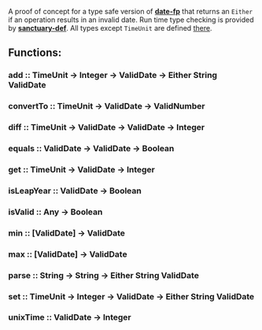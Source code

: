 A proof of concept for a type safe version of [**date-fp**](https://github.com/cullophid/date-fp)
that returns an `Either` if an operation results in an invalid date. Run time type checking
is provided by [**sanctuary-def**](https://github.com/plaid/sanctuary-def). All
types except `TimeUnit` are defined [there](https://github.com/plaid/sanctuary-def#types).

## Functions:

### add :: TimeUnit -> Integer -> ValidDate -> Either String ValidDate

### convertTo :: TimeUnit -> ValidDate -> ValidNumber

### diff :: TimeUnit -> ValidDate -> ValidDate -> Integer

### equals :: ValidDate -> ValidDate -> Boolean

### get :: TimeUnit -> ValidDate -> Integer

### isLeapYear :: ValidDate -> Boolean

### isValid :: Any -> Boolean

### min :: [ValidDate] -> ValidDate

### max :: [ValidDate] -> ValidDate

### parse :: String -> String -> Either String ValidDate

### set :: TimeUnit -> Integer -> ValidDate -> Either String ValidDate

### unixTime :: ValidDate -> Integer
